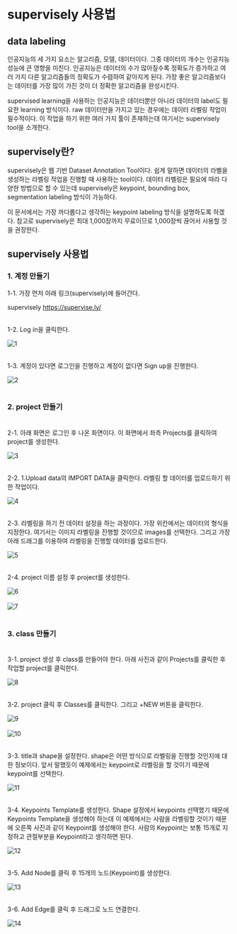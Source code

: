 # supervisely 사용법      


## data labeling

인공지능의 세 가지 요소는 알고리즘, 모델, 데이터이다. 그중 데이터의 개수는 인공지능 성능에 큰 영향을 미친다.
인공지능은 데이터의 수가 많아질수록 정확도가 증가하고 여러 가지 다른 알고리즘들의 정확도가 수렴하여 같아지게 된다.
가장 좋은 알고리즘보다는 데이터를 가장 많이 가진 것이 더 정확한 알고리즘을 완성시킨다.

supervised learning을 사용하는 인공지능은 데이터뿐만 아니라 데이터의 label도 필요한 learning 방식이다. raw 데이터만을 가지고 있는 경우에는 데이터 라벨링 작업이
필수적이다. 이 작업을 하기 위한 여러 가지 툴이 존재하는데 여기서는 supervisely tool을 소개한다.



## supervisely란?

supervisely은 웹 기반 Dataset Annotation Tool이다. 쉽게 말하면 데이터의 라벨을 생성하는 라벨링 작업을 진행할 때 사용하는 tool이다. 데이터 라벨링은 필요에 따라 다양한 방법으로 할 수 있는데 supervisely은 keypoint, bounding box, segmentation labeling 방식이 가능하다.      

이 문서에서는 가장 까다롭다고 생각하는 keypoint labeling 방식을 설명하도록 하겠다. 참고로 supervisely은 최대 1,000장까지 무료이므로 1,000장씩 끊어서 사용할 것을 권장한다.  



## supervisely 사용법

###  1. 계정 만들기 

1-1. 가장 먼저 아래 링크(supervisely)에 들어간다.

supervisely https://supervise.ly/<br/><br/>

1-2. Log in을 클릭한다. 

![1](./img/1.JPG)<br/><br/>

1-3. 계정이 있다면 로그인을 진행하고 계정이 없다면 Sign up을 진행한다. 


![2](./img/2.JPG)<br/><br/>

###  2. project 만들기<br/><br/>

2-1. 아래 화면은 로그인 후 나온 화면이다. 이 화면에서 좌측 Projects를 클릭하여 project를 생성한다.<br/>

![3](./img/3.JPG)<br/><br/>

2-2. 1.Upload data의 IMPORT DATA을 클릭한다. 라벨링 할 데이터를 업로드하기 위한 작업이다.<br/>

![4](./img/4.JPG)<br/><br/>

2-3. 라벨링을 하기 전 데이터 설정을 하는 과정이다. 가장 위칸에서는 데이터의 형식을 지정한다. 여기서는 이미지 라벨링을 진행할 것이므로 images를 선택한다. 그리고 가장 아래 드래그를 이용하여 라벨링을 진행할 데이터를 업로드한다.<br/>

![5](./img/5.JPG)<br/><br/>

2-4. project 이름 설정 후 project를 생성한다.<br/>

![6](./img/6.JPG)<br/><br/>
![7](./img/7.JPG)<br/><br/>

###  3. class 만들기<br/><br/>

3-1. project 생성 후 class를 만들어야 한다. 아래 사진과 같이 Projects를 클릭한 후 작업할 project를 클릭한다.<br/>

![8](./img/8.JPG)<br/><br/>

3-2. project 클릭 후 Classes를 클릭한다. 그리고 +NEW 버튼을 클릭한다. <br/>

![9](./img/9.JPG)<br/><br/>
![10](./img/10.JPG)<br/><br/>


3-3. title과 shape을 설정한다. shape은 어떤 방식으로 라벨링을 진행할 것인지에 대한 정보이다. 앞서 말했듯이 예제에서는 keypoint로 라벨링을 할 것이기 때문에 keypoint를 선택한다. 

![11](./img/11.JPG)<br/><br/>

3-4. Keypoints Template를 생성한다. Shape 설정에서 keypoints 선택했기 때문에 Keypoints Template을 생성해야 하는데 이 예제에서는 사람을 라벨링할 것이기 때문에 오른쪽 사진과 같이 Keypoint를 생성해야 한다. 사람의 Keypoint는 보통 15개로 지정하고 관절부분을 Keypoint라고 생각하면 된다. 

![12](./img/12.JPG)<br/><br/>

3-5. Add Node를 클릭 후 15개의 노드(Keypoint)를 생성한다.<br/>

![13](./img/13.JPG)<br/><br/>

3-6. Add Edge를 클릭 후 드래그로 노드 연결한다. 

![14](./img/14.JPG)<br/><br/>
